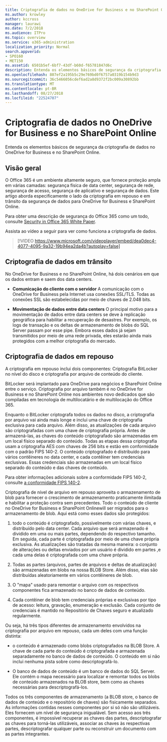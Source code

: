 ```yaml
---
title: Criptografia de dados no OneDrive for Business e no SharePoint Online
ms.author: krowley
author: kccross
manager: laurawi
ms.date: 7/2/2018
ms.audience: ITPro
ms.topic: overview
ms.service: o365-administration
localization_priority: Normal
search.appverid:
- SPO160
- MET150
ms.assetid: 6501b5ef-6bf7-43df-b60d-f65781847d6c
description: Entenda os elementos básicos de segurança da criptografia de dados no OneDrive for Business e no SharePoint Online.
ms.openlocfilehash: 807ef2a195b5c29e769bd0f6757a0319b154b9d3
ms.sourcegitcommit: 36c5466056cdef6ad2a8d9372f2bc009a30892bb
ms.translationtype: MT
ms.contentlocale: pt-BR
ms.lasthandoff: 08/27/2018
ms.locfileid: "22524707"
---
```

# <a name="data-encryption-in-onedrive-for-business-and-sharepoint-online"></a>Criptografia de dados no OneDrive for Business e no SharePoint Online

Entenda os elementos básicos de segurança da criptografia de dados no OneDrive for Business e no SharePoint Online.
  
## <a name="overview"></a>Visão geral

O Office 365 é um ambiente altamente seguro, que fornece proteção ampla em várias camadas: segurança física de data center, segurança de rede, segurança de acesso, segurança de aplicativo e segurança de dados. Este artigo aborda especificamente o lado da criptografia em repouso e em trânsito da segurança de dados para OneDrive for Business e SharePoint Online.
  
Para obter uma descrição de segurança do Office 365 como um todo, consulte [Security in Office 365 White Paper](https://go.microsoft.com/fwlink/p/?LinkId=270895).
  
Assista ao vídeo a seguir para ver como funciona a criptografia de dados.
  
> [!VIDEO https://www.microsoft.com/videoplayer/embed/dea0dec4-4077-4095-9a32-19b94ea2da4b?autoplay=false]
  
## <a name="encryption-of-data-in-transit"></a>Criptografia de dados em trânsito

No OneDrive for Business e no SharePoint Online, há dois cenários em que os dados entram e saem dos data centers.
  
- **Comunicação do cliente com o servidor** A comunicação com o OneDrive for Business pela Internet usa conexões SSL/TLS. Todas as conexões SSL são estabelecidas por meio de chaves de 2.048 bits. 
    
- **Movimentação de dados entre data centers** O principal motivo para a movimentação de dados entre data centers se deve à replicação geográfica para habilitar a recuperação de desastres. Por exemplo, os logs de transação e os deltas de armazenamento de blobs do SQL Server passam por esse pipe. Embora esses dados já sejam transmitidos por meio de uma rede privada, eles estarão ainda mais protegidos com a melhor criptografia do mercado. 
    
## <a name="encryption-of-data-at-rest"></a>Criptografia de dados em repouso

A criptografia em repouso inclui dois componentes: Criptografia BitLocker no nível do disco e criptografia por arquivo de conteúdo do cliente.
  
BitLocker será implantado para OneDrive para negócios e SharePoint Online entre o serviço. Criptografia por arquivo também é no OneDrive for Business e no SharePoint Online nos ambientes novo dedicados que são compiladas em tecnologia de multilocatário e de multilocação do Office 365.
  
Enquanto o BitLocker criptografa todos os dados no disco, a criptografia por arquivo vai ainda mais longe e inclui uma chave de criptografia exclusiva para cada arquivo. Além disso, as atualizações de cada arquivo são criptografadas com uma chave de criptografia própria. Antes de armazená-las, as chaves do conteúdo criptografado são armazenadas em um local físico separado do conteúdo. Todas as etapas dessa criptografia usam a criptografia AES com chaves de 256 bits e estão em conformidade com o padrão FIPS 140-2. O conteúdo criptografado é distribuído para vários contêineres no data center, e cada contêiner tem credenciais exclusivas. Essas credenciais são armazenadas em um local físico separado do conteúdo e das chaves de conteúdo.
  
Para obter informações adicionais sobre a conformidade FIPS 140-2, consulte [a conformidade FIPS 140-2](https://go.microsoft.com/fwlink/?LinkId=517625).
  
Criptografia de nível de arquivo em repouso aproveita o armazenamento de blob para fornecer o crescimento de armazenamento praticamente ilimitada e habilitar a proteção contra sem precedentes. Todo o conteúdo de cliente no OneDrive for Business e SharePoint Onlinewill ser migrados para o armazenamento de blob. Aqui está como esses dados são protegidos:
  
1. todo o conteúdo é criptografado, possivelmente com várias chaves, e distribuído pelo data center. Cada arquivo que será armazenado é dividido em uma ou mais partes, dependendo do respectivo tamanho. Em seguida, cada parte é criptografada por meio de uma chave própria exclusiva. As atualizações são tratadas da mesma maneira: o conjunto de alterações ou deltas enviados por um usuário é dividido em partes ,e cada uma delas é criptografada com uma chave própria.
    
2. Todas as partes (arquivos, partes de arquivos e deltas de atualização) são armazenadas em blobs na nossa BLOB Store. Além disso, elas são distribuídas aleatoriamente em vários contêineres de blob.
    
3. O "mapa" usado para remontar o arquivo com os respectivos componentes fica armazenado no banco de dados de conteúdo.
    
4. Cada contêiner de blob tem credenciais próprias e exclusivas por tipo de acesso: leitura, gravação, enumeração e exclusão. Cada conjunto de credenciais é mantido no Repositório de Chaves seguro e atualizado regularmente.
    
Ou seja, há três tipos diferentes de armazenamento envolvidos na criptografia por arquivo em repouso, cada um deles com uma função distinta:
  
- o conteúdo é armazenado como blobs criptografados na BLOB Store. A chave de cada parte do conteúdo é criptografada e armazenada separadamente no banco de dados de conteúdo. O conteúdo em si não inclui nenhuma pista sobre como descriptografá-lo.
    
- O banco de dados de conteúdo é um banco de dados do SQL Server. Ele contém o mapa necessário para localizar e remontar todos os blobs de conteúdo armazenados na BLOB store, bem como as chaves necessárias para descriptografá-los.
    
Todos os três componentes de armazenamento (a BLOB store, o banco de dados de conteúdo e o repositório de chaves) são fisicamente separados. As informações contidas nesses componentes por si só não são utilizáveis. Eles fornecem um nível de segurança inigualável. Sem acesso aos três componentes, é impossível recuperar as chaves das partes, descriptografar as chaves para torná-las utilizáveis, associar as chaves às respectivas partes, descriptografar qualquer parte ou reconstruir um documento com as partes integrantes.
  

